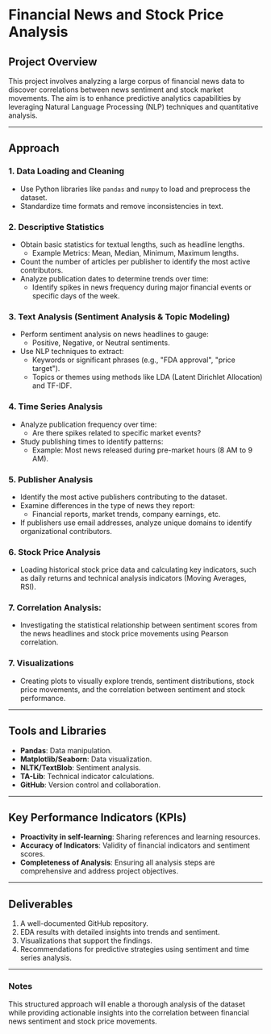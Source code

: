 # Financial News and Stock Price Analysis

## Project Overview
This project involves analyzing a large corpus of financial news data to discover correlations between news sentiment and stock market movements. The aim is to enhance predictive analytics capabilities by leveraging Natural Language Processing (NLP) techniques and quantitative analysis.

---

## Approach

### 1. **Data Loading and Cleaning**
- Use Python libraries like `pandas` and `numpy` to load and preprocess the dataset.
- Standardize time formats and remove inconsistencies in text.

### 2. **Descriptive Statistics**
- Obtain basic statistics for textual lengths, such as headline lengths.
  - Example Metrics: Mean, Median, Minimum, Maximum lengths.
- Count the number of articles per publisher to identify the most active contributors.
- Analyze publication dates to determine trends over time:
  - Identify spikes in news frequency during major financial events or specific days of the week.

### 3. **Text Analysis (Sentiment Analysis & Topic Modeling)**
- Perform sentiment analysis on news headlines to gauge:
  - Positive, Negative, or Neutral sentiments.
- Use NLP techniques to extract:
  - Keywords or significant phrases (e.g., "FDA approval", "price target").
  - Topics or themes using methods like LDA (Latent Dirichlet Allocation) and TF-IDF.

### 4. **Time Series Analysis**
- Analyze publication frequency over time:
  - Are there spikes related to specific market events?
- Study publishing times to identify patterns:
  - Example: Most news released during pre-market hours (8 AM to 9 AM).

### 5. **Publisher Analysis**
- Identify the most active publishers contributing to the dataset.
- Examine differences in the type of news they report:
  - Financial reports, market trends, company earnings, etc.
- If publishers use email addresses, analyze unique domains to identify organizational contributors.

### 6. **Stock Price Analysis**
- Loading historical stock price data and calculating key indicators, such as daily returns and technical analysis indicators (Moving Averages, RSI).
### 7. **Correlation Analysis**:
- Investigating the statistical relationship between sentiment scores from the news headlines and stock price movements using Pearson correlation.
### 7.  **Visualizations**
- Creating plots to visually explore trends, sentiment distributions, stock price movements, and the correlation between sentiment and stock performance.

---

## Tools and Libraries
- **Pandas**: Data manipulation.
- **Matplotlib/Seaborn**: Data visualization.
- **NLTK/TextBlob**: Sentiment analysis.
- **TA-Lib**: Technical indicator calculations.
- **GitHub**: Version control and collaboration.

---

## Key Performance Indicators (KPIs)
- **Proactivity in self-learning**: Sharing references and learning resources.
- **Accuracy of Indicators**: Validity of financial indicators and sentiment scores.
- **Completeness of Analysis**: Ensuring all analysis steps are comprehensive and address project objectives.

---

## Deliverables
1. A well-documented GitHub repository.
2. EDA results with detailed insights into trends and sentiment.
3. Visualizations that support the findings.
4. Recommendations for predictive strategies using sentiment and time series analysis.

---

### Notes
This structured approach will enable a thorough analysis of the dataset while providing actionable insights into the correlation between financial news sentiment and stock price movements.

